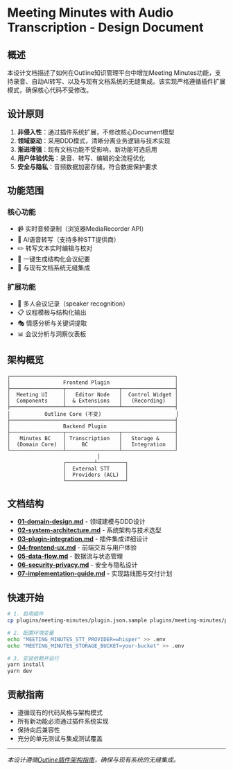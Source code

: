 # Meeting Minutes with Audio Transcription - Design Document

## 概述

本设计文档描述了如何在Outline知识管理平台中增加Meeting Minutes功能，支持录音、自动AI转写、以及与现有文档系统的无缝集成。该实现严格遵循插件扩展模式，确保核心代码不受修改。

## 设计原则

1. **非侵入性**：通过插件系统扩展，不修改核心Document模型
2. **领域驱动**：采用DDD模式，清晰分离业务逻辑与技术实现
3. **渐进增强**：现有文档功能不受影响，新功能可选启用
4. **用户体验优先**：录音、转写、编辑的全流程优化
5. **安全与隐私**：音频数据加密存储，符合数据保护要求

## 功能范围

### 核心功能
- 📹 实时音频录制（浏览器MediaRecorder API）
- 🎯 AI语音转写（支持多种STT提供商）
- ✏️ 转写文本实时编辑与校对
- 📄 一键生成结构化会议纪要
- 🔄 与现有文档系统无缝集成

### 扩展功能
- 👥 多人会议记录（speaker recognition）
- 📋 议程模板与结构化输出
- 🎭 情感分析与关键词提取
- 📊 会议分析与洞察仪表板

## 架构概览

```
┌─────────────────────────────────────────────────────┐
│                 Frontend Plugin                     │
├─────────────────┬─────────────────┬─────────────────┤
│  Meeting UI     │   Editor Node   │  Control Widget │
│  Components     │  & Extensions   │   (Recording)   │
├─────────────────┴─────────────────┴─────────────────┤
│           Outline Core (不变)                        │
├─────────────────────────────────────────────────────┤
│                 Backend Plugin                      │
├─────────────────┬─────────────────┬─────────────────┤
│   Minutes BC    │ Transcription   │   Storage &     │
│  (Domain Core)  │     BC          │   Integration   │
└─────────────────┴─────────────────┴─────────────────┘
                             │
                  ┌─────────┴─────────┐
                  │  External STT     │
                  │  Providers (ACL)  │
                  └───────────────────┘
```

## 文档结构

- **[01-domain-design.md](./01-domain-design.md)** - 领域建模与DDD设计
- **[02-system-architecture.md](./02-system-architecture.md)** - 系统架构与技术选型
- **[03-plugin-integration.md](./03-plugin-integration.md)** - 插件集成详细设计
- **[04-frontend-ux.md](./04-frontend-ux.md)** - 前端交互与用户体验
- **[05-data-flow.md](./05-data-flow.md)** - 数据流与状态管理
- **[06-security-privacy.md](./06-security-privacy.md)** - 安全与隐私设计
- **[07-implementation-guide.md](./07-implementation-guide.md)** - 实现路线图与交付计划

## 快速开始

```bash
# 1. 启用插件
cp plugins/meeting-minutes/plugin.json.sample plugins/meeting-minutes/plugin.json

# 2. 配置环境变量
echo "MEETING_MINUTES_STT_PROVIDER=whisper" >> .env
echo "MEETING_MINUTES_STORAGE_BUCKET=your-bucket" >> .env

# 3. 安装依赖并运行
yarn install
yarn dev
```

## 贡献指南

- 遵循现有的代码风格与架构模式
- 所有新功能必须通过插件系统实现
- 保持向后兼容性
- 充分的单元测试与集成测试覆盖

---

*本设计遵循[Outline插件架构指南](../../PLUGINS_ARCHITECTURE.md)，确保与现有系统的无缝集成。*